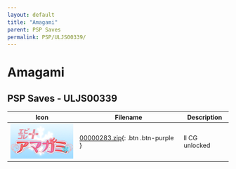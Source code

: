 ```yaml
---
layout: default
title: "Amagami"
parent: PSP Saves
permalink: PSP/ULJS00339/
---
```

# Amagami

## PSP Saves - ULJS00339

| Icon | Filename | Description |
|------|----------|-------------|
| ![Amagami](ICON0.PNG) | [00000283.zip](00000283.zip){: .btn .btn-purple } | ll CG unlocked |
